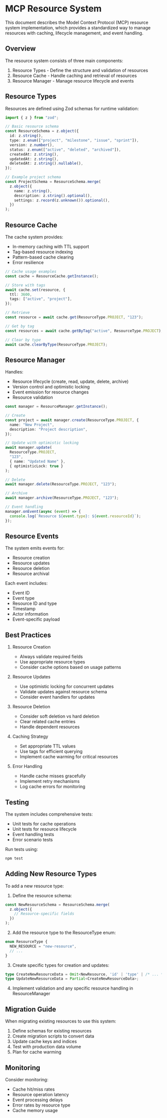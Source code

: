 # MCP Resource System

This document describes the Model Context Protocol (MCP) resource system implementation, which provides a standardized way to manage resources with caching, lifecycle management, and event handling.

## Overview

The resource system consists of three main components:
1. Resource Types - Define the structure and validation of resources
2. Resource Cache - Handle caching and retrieval of resources
3. Resource Manager - Manage resource lifecycle and events

## Resource Types

Resources are defined using Zod schemas for runtime validation:

```typescript
import { z } from "zod";

// Basic resource schema
const ResourceSchema = z.object({
  id: z.string(),
  type: z.enum(["project", "milestone", "issue", "sprint"]),
  version: z.number(),
  status: z.enum(["active", "deleted", "archived"]),
  createdAt: z.string(),
  updatedAt: z.string(),
  deletedAt: z.string().nullable(),
});

// Example project schema
const ProjectSchema = ResourceSchema.merge(
  z.object({
    name: z.string(),
    description: z.string().optional(),
    settings: z.record(z.unknown()).optional(),
  })
);
```

## Resource Cache

The cache system provides:
- In-memory caching with TTL support
- Tag-based resource indexing
- Pattern-based cache clearing
- Error resilience

```typescript
// Cache usage examples
const cache = ResourceCache.getInstance();

// Store with tags
await cache.set(resource, {
  ttl: 3600,
  tags: ["active", "project"],
});

// Retrieve
const resource = await cache.get(ResourceType.PROJECT, "123");

// Get by tag
const resources = await cache.getByTag("active", ResourceType.PROJECT);

// Clear by type
await cache.clearByType(ResourceType.PROJECT);
```

## Resource Manager

Handles:
- Resource lifecycle (create, read, update, delete, archive)
- Version control and optimistic locking
- Event emission for resource changes
- Resource validation

```typescript
const manager = ResourceManager.getInstance();

// Create
const project = await manager.create(ResourceType.PROJECT, {
  name: "New Project",
  description: "Project description",
});

// Update with optimistic locking
await manager.update(
  ResourceType.PROJECT,
  "123",
  { name: "Updated Name" },
  { optimisticLock: true }
);

// Delete
await manager.delete(ResourceType.PROJECT, "123");

// Archive
await manager.archive(ResourceType.PROJECT, "123");

// Event handling
manager.onEvent(async (event) => {
  console.log(`Resource ${event.type}: ${event.resourceId}`);
});
```

## Resource Events

The system emits events for:
- Resource creation
- Resource updates
- Resource deletion
- Resource archival

Each event includes:
- Event ID
- Event type
- Resource ID and type
- Timestamp
- Actor information
- Event-specific payload

## Best Practices

1. Resource Creation
   - Always validate required fields
   - Use appropriate resource types
   - Consider cache options based on usage patterns

2. Resource Updates
   - Use optimistic locking for concurrent updates
   - Validate updates against resource schema
   - Consider event handlers for updates

3. Resource Deletion
   - Consider soft deletion vs hard deletion
   - Clear related cache entries
   - Handle dependent resources

4. Caching Strategy
   - Set appropriate TTL values
   - Use tags for efficient querying
   - Implement cache warming for critical resources

5. Error Handling
   - Handle cache misses gracefully
   - Implement retry mechanisms
   - Log cache errors for monitoring

## Testing

The system includes comprehensive tests:
- Unit tests for cache operations
- Unit tests for resource lifecycle
- Event handling tests
- Error scenario tests

Run tests using:
```bash
npm test
```

## Adding New Resource Types

To add a new resource type:

1. Define the resource schema:
```typescript
const NewResourceSchema = ResourceSchema.merge(
  z.object({
    // Resource-specific fields
  })
);
```

2. Add the resource type to the ResourceType enum:
```typescript
enum ResourceType {
  NEW_RESOURCE = "new-resource",
  // ...
}
```

3. Create specific types for creation and updates:
```typescript
type CreateNewResourceData = Omit<NewResource, 'id' | 'type' | /* ... */>;
type UpdateNewResourceData = Partial<CreateNewResourceData>;
```

4. Implement validation and any specific resource handling in ResourceManager

## Migration Guide

When migrating existing resources to use this system:

1. Define schemas for existing resources
2. Create migration scripts to convert data
3. Update cache keys and indices
4. Test with production data volume
5. Plan for cache warming

## Monitoring

Consider monitoring:
- Cache hit/miss rates
- Resource operation latency
- Event processing delays
- Error rates by resource type
- Cache memory usage